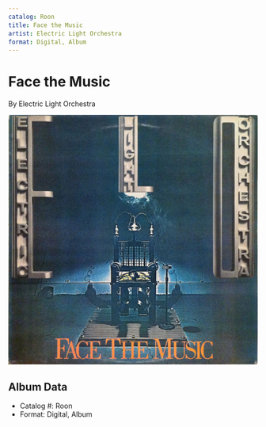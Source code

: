 ```yaml
---
catalog: Roon
title: Face the Music
artist: Electric Light Orchestra
format: Digital, Album
---
```


# Face the Music

By Electric Light Orchestra

![](../../assets/albumcovers/Electric_Light_Orchestra-Face_the_Music.png)

## Album Data

- Catalog #: Roon
- Format: Digital, Album

